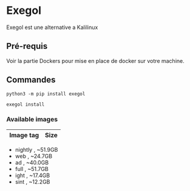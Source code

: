 # Exegol 
Exegol est une alternative a Kalilinux

## Pré-requis
Voir la partie Dockers pour mise en place de docker sur votre machine.


## Commandes
    python3 -m pip install exegol

    exegol install

### Available images

|    Image tag    |   Size |
 |:-:    |:-:    |
- nightly , ~51.9GB
- web ,  ~24.7GB 
- ad ,  ~40.0GB 
-  full , ~51.7GB 
-  ight , ~17.4GB 
-   sint , ~12.2GB 

